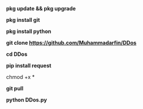 **pkg update && pkg upgrade**

**pkg install git**

**pkg install python**

**git clone https://github.com/Muhammadarfin/DDos**

**cd DDos**

**pip install request**

chmod +x *

**git pull**

**python DDos.py**
